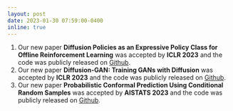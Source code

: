 ```yaml
---
layout: post
date: 2023-01-30 07:59:00-0400
inline: true
---
```


1. Our new paper **Diffusion Policies as an Expressive Policy Class for Offline Reinforcement Learning** was accepted by **ICLR 2023** and the code was publicly released on [Github](https://github.com/Zhendong-Wang/Diffusion-Policies-for-Offline-RL).
2. Our new paper **Diffusion-GAN: Training GANs with Diffusion** was accepted by **ICLR 2023** and the code was publicly released on [Github](https://github.com/Zhendong-Wang/Diffusion-GAN).
3. Our new paper **Probabilistic Conformal Prediction Using Conditional Random Samples** was accepted by **AISTATS 2023** and the code was publicly released on [Github](https://github.com/Zhendong-Wang/Probabilistic-Conformal-Prediction).
